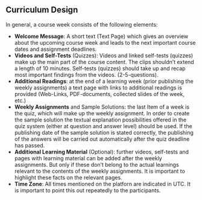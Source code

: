 ## Curriculum Design ##

In general, a course week consists of the following elements:

 - **Welcome Message**: A short text (Text Page) which gives an overview about the upcoming course week and leads to the next important course dates and assignment deadlines. 
 - **Videos and Self-Tests** (Quizzes): Videos and linked self-tests (quizzes) make up the main part of the course content. The clips shouldn’t extend a length of 10 minutes. Self-tests (quizzes) should take up and recap most important findings from the videos. (2-5-questions). 
 - **Additional Readings**: at the end of a learning week (prior publishing the weekly assignments) a text page with links to additional readings is provided (Web-Links, PDF-documents, collected slides of the week, etc.)
 - **Weekly Assignments** and Sample Solutions: the last Item of a week is the quiz, which will make up the weekly assignment. In order to create the sample solution the textual explanation possibilities offered in the quiz system (either at question and answer level) should be used. If the publishing date of the sample solution is stated correctly, the publishing of the answers will be carried out automatically after the quiz deadline has passed.
 - **Additional Learning Material** (Optional): further videos, self-tests and pages with learning material can be added after the weekly assignments. But only if these don’t belong to the actual learnings relevant to the contents of the weekly assignments. It is important to highlight these facts on the relevant pages.
 - **Time Zone**: All times mentioned on the platforn are indicated in UTC. It is important to point this out repeatedly to the participants.